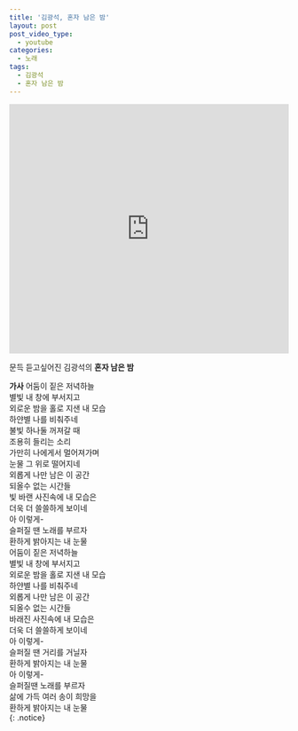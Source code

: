```yaml
---
title: '김광석, 혼자 남은 밤'
layout: post
post_video_type:
  - youtube
categories:
  - 노래
tags:
  - 김광석
  - 혼자 남은 밤
---
```


<iframe width="100%" height="450" scrolling="no" frameborder="no" src="https://w.soundcloud.com/player?url=https%3A%2F%2Fsoundcloud.com%2Fkim-kwangsuk%2Fwy9kue7wku0k&amp;visual=true"></iframe>

문득 듣고싶어진 김광석의 **혼자 남은 밤**


**가사** 
어둠이 짙은 저녁하늘  
별빛 내 창에 부서지고  
외로운 밤을 홀로 지샌 내 모습  
하얀별 나를 비춰주네
<br/>
불빛 하나둘 꺼져갈 때  
조용히 들리는 소리  
가만히 나에게서 멀어져가며  
눈물 그 위로 떨어지네
<br/>
외롭게 나만 남은 이 공간  
되올수 없는 시간들  
빛 바랜 사진속에 내 모습은  
더욱 더 쓸쓸하게 보이네
<br/>
아 이렇게-  
슬퍼질 땐 노래를 부르자  
환하게 밝아지는 내 눈물
<br/>
어둠이 짙은 저녁하늘  
별빛 내 창에 부서지고  
외로운 밤을 홀로 지샌 내 모습  
하얀별 나를 비춰주네
<br/>
외롭게 나만 남은 이 공간  
되올수 없는 시간들  
바래진 사진속에 내 모습은  
더욱 더 쓸쓸하게 보이네
<br/>
아 이렇게-  
슬퍼질 땐 거리를 거닐자  
환하게 밝아지는 내 눈물
<br/>
아 이렇게-  
슬퍼질땐 노래를 부르자  
삶에 가득 여러 송이 희망을  
환하게 밝아지는 내 눈물  
{: .notice}